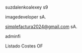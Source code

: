 suzdalenkoalexey
s9

imagedeveloper
sA.

simplefactura2024@gmail.com
sA.





adminfi

Listado Costes OF